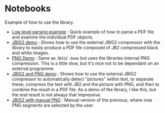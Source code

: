 # Notebooks

Example of how to use the library.

- [Low level parsing example](Low%20level%20parsing%20example.ipynb) : Quick example of how to parse a PDF file and examine the individual PDF objects.
- [JBIG2 demo](JBIG2%20demo.ipynb) : Shows how to use the external JBIG2 compressor with the library to easily produce a PDF file composed of JB2 compressed black and white images.
- [PNG Demo](PNG%20Demo.ipynb) : Same as `JBIG2 demo` but uses the libraries internal PNG compression.  This is a little slow, but it's nice not to be dependant on an external programme.
- [JBIG2 and PNG demo](JBIG2%20and%20PNG%20demo.ipynb) : Shows how to use the external JBIG2 compressor to automatically detect "pictures" within text, to separate these, compress the text with JB2 and the picture with PNG, and then to combine the result in a PDF file.  As a demo of the library, I like this, but the end result is not always that impressive.
- [JBIG2 with manual PNG](JBIG2%20with%20manual%20PNG.ipynb) : Manual version of the previous, where now PNG segments are selected by the user.
